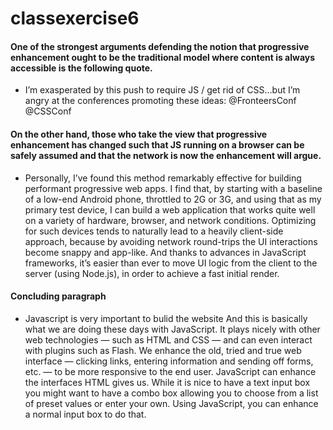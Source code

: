 # classexercise6

#### One of the strongest arguments defending the notion that progressive enhancement ought to be the traditional model where content is always accessible is the following quote.
- I’m exasperated by this push to require JS / get rid of CSS…but I’m angry at the conferences promoting these ideas: @FronteersConf @CSSConf

 #### On the other hand, those who take the view that progressive enhancement has changed such that JS running on a browser can be safely assumed and that the network is now the enhancement will argue.
- Personally, I’ve found this method remarkably effective for building performant progressive web apps. I find that, by starting with a baseline of a low-end Android phone, throttled to 2G or 3G, and using that as my primary test device, I can build a web application that works quite well on a variety of hardware, browser, and network conditions. Optimizing for such devices tends to naturally lead to a heavily client-side approach, because by avoiding network round-trips the UI interactions become snappy and app-like. And thanks to advances in JavaScript frameworks, it’s easier than ever to move UI logic from the client to the server (using Node.js), in order to achieve a fast initial render.


#### Concluding paragraph
- Javascript is very important to bulid the website  And this is basically what we are doing these days with JavaScript. It plays nicely with other web technologies — such as HTML and CSS — and can even interact with plugins such as Flash. We enhance the old, tried and true web interface — clicking links, entering information and sending off forms, etc. — to be more responsive to the end user. JavaScript can enhance the interfaces HTML gives us. While it is nice to have a text input box you might want to have a combo box allowing you to choose from a list of preset values or enter your own. Using JavaScript, you can enhance a normal input box to do that.
